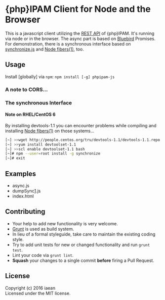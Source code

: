# {php}IPAM Client for Node and the Browser
<!---
[![Build Status](https://secure.travis-ci.org/iaean/phpipam-js.png?branch=master)](http://travis-ci.org/iaean/phpipam-js)
[![NPM](https://nodei.co/npm/phpipam-js.png?downloads=false)](https://nodei.co/npm/phpipam-js/)
-->

This is a javascript client utilizing the [REST API][0] of {php}IPAM. It's running via node or in the browser. The async part is based on [Bluebird][4] Promises. For demonstration, there is a synchronous interface based on [synchronize.js][3] and [Node fibers(1)][2], too.

## Usage

Install [globally] via `npm`: `npm install [-g] phpipam-js`

### A note to CORS...

### The synchronous Interface

#### Note on RHEL/CentOS 6

By installing devtools-1.1 you can encounter problems while compiling and installing [Node fibers(1)][2] on those systems...

```bash
[~] >>wget http://people.centos.org/tru/devtools-1.1/devtools-1.1.repo
[~] >>yum install devtoolset-1.1
[~] >>scl enable devtoolset-1.1 bash
[~]# npm --user=root install -g synchronize
[~]# exit
```

## Examples

*	async.js
* dumpSync[1].js
*	index.html

## Contributing

* Your help to add new functionality is very welcome.
* [Grunt][1] is used as build system.
* In lieu of a formal styleguide, take care to maintain the existing coding style.
* Try to add unit tests for new or changed functionality and run ```grunt test```.
* Lint your code via ```grunt lint```.
* __Squash__ your changes to a single commit __before__ firing a Pull Request.

## License
Copyright (c) 2016 iaean  
Licensed under the MIT license.

[0]: http://phpipam.net/api-documentation/
[1]: http://gruntjs.com/
[2]: https://github.com/laverdet/node-fibers
[3]: http://alexeypetrushin.github.io/synchronize/
[4]: http://bluebirdjs.com/
